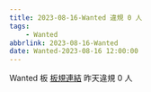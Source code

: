 ```yaml
---
title: 2023-08-16-Wanted 違規 0 人
tags:
    - Wanted
abbrlink: 2023-08-16-Wanted
date: Wanted-2023-08-16 12:00:00
---
```

Wanted 板 [板規連結](https://www.ptt.cc/bbs/Wanted/M.1608829773.A.D3B.html)
昨天違規 0 人
